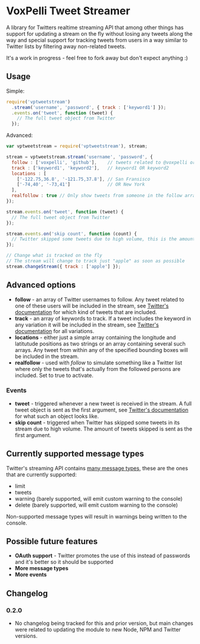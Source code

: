 # VoxPelli Tweet Streamer

A library for Twitters realtime streaming API that among other things has support for updating a stream on the fly without losing any tweets along the way and special support for tracking tweets from users in a way similar to Twitter lists by filtering away non-related tweets.

It's a work in progress - feel free to fork away but don't expect anything :)

## Usage

Simple:

```javascript
require('vptweetstream')
  .stream('username', 'password', { track : ['keyword1'] });
  .events.on('tweet', function (tweet) {
    // The full tweet object from Twitter
  });
```

Advanced:

```javascript
var vptweetstream = require('vptweetstream'), stream;

stream = vptweetstream.stream('username', 'password', {
  follow : ['voxpelli', 'github'],    // tweets related to @voxpelli or @github
  track : ['keyword1', 'keyword2'],   // keyword1 OR keyword2
  locations : [
    ['-122.75,36.8', '-121.75,37.8'], // San Fransisco
    ['-74,40', '-73,41']              // OR New York
  ],
  realfollow : true // Only show tweets from someone in the follow array
});

stream.events.on('tweet', function (tweet) {
  // The full tweet object from Twitter
});

stream.events.on('skip count', function (count) {
  // Twitter skipped some tweets due to high volume, this is the amount skipped
});

// Change what is tracked on the fly
// The stream will change to track just "apple" as soon as possible
stream.changeStream({ track : ['apple'] });
```

## Advanced options

* **follow** - an array of Twitter usernames to follow. Any tweet related to one of these users will be included in the stream, see [Twitter's documentation](https://dev.twitter.com/docs/streaming-apis/parameters#follow) for which kind of tweets that are included.
* **track** - an array of keywords to track. If a tweet includes the keyword in any variation it will be included in the stream, see [Twitter's documentation](https://dev.twitter.com/docs/streaming-apis/parameters#track) for all variations.
* **locations** - either just a simple array containing the longitude and latitutude positions as two strings or an array containing several such arrays. Any tweet from within any of the specified bounding boxes will be included in the stream.
* **realfollow** - used with *follow* to simulate something like a Twitter list where only the tweets that's actually from the followed persons are included. Set to true to activate.

### Events

* **tweet** - triggered whenever a new tweet is received in the stream. A full tweet object is sent as the first argument, see [Twitter's documentation](https://dev.twitter.com/docs/platform-objects/tweets) for what such an object looks like.
* **skip count** - triggered when Twitter has skipped some tweets in its stream due to high volume. The amount of tweets skipped is sent as the first argument.

## Currently supported message types

Twitter's streaming API contains [many message types](https://dev.twitter.com/docs/streaming-apis/messages), these are the ones that are currently supported:

* limit
* tweets
* warning (barely supported, will emit custom warning to the console)
* delete (barely supported, will emit custom warning to the console)

Non-supported message types will result in warnings being written to the console.

## Possible future features

* **OAuth support** - Twitter promotes the use of this instead of passwords and it's better so it should be supported
* **More message types**
* **More events**

## Changelog

### 0.2.0

* No changelog being tracked for this and prior version, but main changes were related to updating the module to new Node, NPM and Twitter versions.

